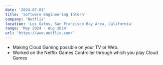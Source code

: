 ```yaml
---
date: '2024-07-01'
title: 'Software Engineering Intern'
company: 'Netflix'
location: 'Los Gatos, San Francisco Bay Area, California'
range: 'May 2024 - Aug 2024'
url: 'https://www.netflix.com/'
---
```


- Making Cloud Gaming possible on your TV or Web.
- Worked on the Netflix Games Controller through which you play Cloud Games
